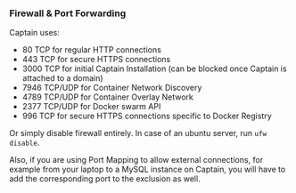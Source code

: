### Firewall & Port Forwarding

Captain uses:
- 80   TCP for regular HTTP connections
- 443  TCP for secure HTTPS connections
- 3000 TCP for initial Captain Installation (can be blocked once Captain is attached to a domain)
- 7946 TCP/UDP for Container Network Discovery
- 4789 TCP/UDP for Container Overlay Network
- 2377 TCP/UDP for Docker swarm API
- 996  TCP for secure HTTPS connections specific to Docker Registry

Or simply disable firewall entirely. In case of an ubuntu server, run `ufw disable`.

Also, if you are using Port Mapping to allow external connections, for example from your laptop to a MySQL instance on Captain, you will have to add the corresponding port to the exclusion as well.